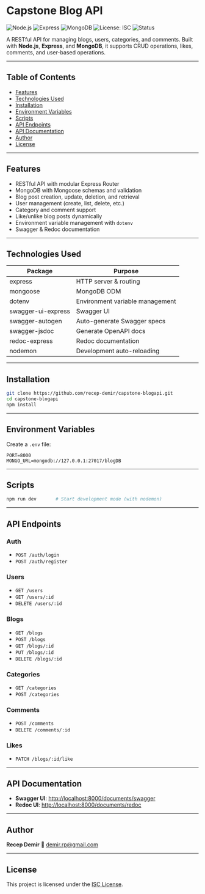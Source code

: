 # Capstone Blog API

![Node.js](https://img.shields.io/badge/Node.js-18.x-green)
![Express](https://img.shields.io/badge/Express.js-5.x-blue)
![MongoDB](https://img.shields.io/badge/MongoDB-Mongoose-green)
![License: ISC](https://img.shields.io/badge/License-ISC-blue.svg)
![Status](https://img.shields.io/badge/status-in%20development-yellow)

A RESTful API for managing blogs, users, categories, and comments. Built with **Node.js**, **Express**, and **MongoDB**, it supports CRUD operations, likes, comments, and user-based operations.

---

## Table of Contents

* [Features](#features)
* [Technologies Used](#technologies-used)
* [Installation](#installation)
* [Environment Variables](#environment-variables)
* [Scripts](#scripts)
* [API Endpoints](#api-endpoints)
* [API Documentation](#api-documentation)
* [Author](#author)
* [License](#license)

---

## Features

* RESTful API with modular Express Router
* MongoDB with Mongoose schemas and validation
* Blog post creation, update, deletion, and retrieval
* User management (create, list, delete, etc.)
* Category and comment support
* Like/unlike blog posts dynamically
* Environment variable management with `dotenv`
* Swagger & Redoc documentation

---

## Technologies Used

| Package            | Purpose                         |
| ------------------ | ------------------------------- |
| express            | HTTP server & routing           |
| mongoose           | MongoDB ODM                     |
| dotenv             | Environment variable management |
| swagger-ui-express | Swagger UI                      |
| swagger-autogen    | Auto-generate Swagger specs     |
| swagger-jsdoc      | Generate OpenAPI docs           |
| redoc-express      | Redoc documentation             |
| nodemon            | Development auto-reloading      |

---

## Installation

```bash
git clone https://github.com/recep-demir/capstone-blogapi.git
cd capstone-blogapi
npm install
```

---

## Environment Variables

Create a `.env` file:

```env
PORT=8000
MONGO_URL=mongodb://127.0.0.1:27017/blogDB
```

---

## Scripts

```bash
npm run dev       # Start development mode (with nodemon)
```

---

## API Endpoints

### Auth

* `POST /auth/login`
* `POST /auth/register`

### Users

* `GET /users`
* `GET /users/:id`
* `DELETE /users/:id`

### Blogs

* `GET /blogs`
* `POST /blogs`
* `GET /blogs/:id`
* `PUT /blogs/:id`
* `DELETE /blogs/:id`

### Categories

* `GET /categories`
* `POST /categories`

### Comments

* `POST /comments`
* `DELETE /comments/:id`

### Likes

* `PATCH /blogs/:id/like`

---

## API Documentation

* **Swagger UI**: [http://localhost:8000/documents/swagger](http://localhost:8000/documents/swagger)
* **Redoc UI**: [http://localhost:8000/documents/redoc](http://localhost:8000/documents/redoc)

---

## Author

**Recep Demir**
📧 [demir.rp@gmail.com](mailto:demir.rp@gmail.com)

---

## License

This project is licensed under the [ISC License](LICENSE).
